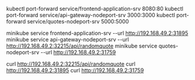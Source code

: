 kubectl port-forward service/frontend-application-srv 8080:80
kubectl port-forward service/api-gateway-nodeport-srv 3000:3000
kubectl port-forward service/quotes-nodeport-srv 5000:5000


minikube service frontend-application-srv --url http://192.168.49.2:31895
minikube service api-gateway-nodeport-srv --url http://192.168.49.2:32215/api/randomquote
minikube service quotes-nodeport-srv --url http://192.168.49.2:31759 


curl http://192.168.49.2:32215/api/randomquote
curl http://192.168.49.2:31895
curl http://192.168.49.2:31759

